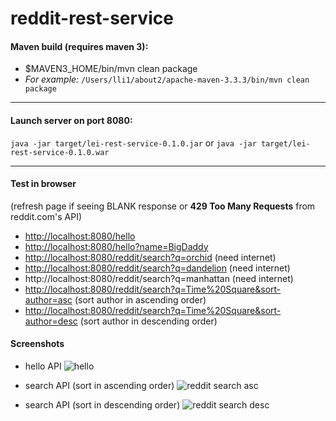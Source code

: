 # reddit-rest-service

#### Maven build (requires maven 3):
- $MAVEN3_HOME/bin/mvn clean package
- *For example:* ``` /Users/lli1/about2/apache-maven-3.3.3/bin/mvn clean package ```

___

#### Launch server on port 8080:
``` java -jar target/lei-rest-service-0.1.0.jar ```
or
``` java -jar target/lei-rest-service-0.1.0.war ```

___

#### Test in browser
(refresh page if seeing BLANK response or  **429 Too Many Requests** from reddit.com's API)
- [http://localhost:8080/hello](http://localhost:8080/hello)
- [http://localhost:8080/hello?name=BigDaddy](http://localhost:8080/hello?name=BigDaddy)
- [http://localhost:8080/reddit/search?q=orchid](http://localhost:8080/reddit/search?q=orchid) (need internet)
- [http://localhost:8080/reddit/search?q=dandelion](http://localhost:8080/reddit/search?q=dandelion) (need internet)
- http://localhost:8080/reddit/search?q=manhattan (need internet)
- [http://localhost:8080/reddit/search?q=Time%20Square&sort-author=asc](http://localhost:8080/reddit/search?q=Time%20Square&sort-author=asc) (sort author in ascending order)
- [http://localhost:8080/reddit/search?q=Time%20Square&sort-author=desc](http://localhost:8080/reddit/search?q=Time%20Square&sort-author=desc) (sort author in descending order)

#### Screenshots
- hello API
![hello](https://raw.githubusercontent.com/nyclei/reddit-rest-service/master/images/API-hello.png)

- search API (sort in ascending order)
![reddit search asc](https://raw.githubusercontent.com/nyclei/reddit-rest-service/master/images/API-search-asc.png)

- search API (sort in descending order)
![reddit search desc](https://raw.githubusercontent.com/nyclei/reddit-rest-service/master/images/API-search-desc.png)

